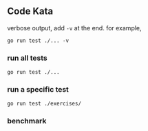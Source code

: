## Code Kata

verbose output, add `-v` at the end. for example,

```shell
go run test ./... -v
```

### run all tests

```shell
go run test ./...
```

### run a specific test

```shell
go run test ./exercises/
```

### benchmark
